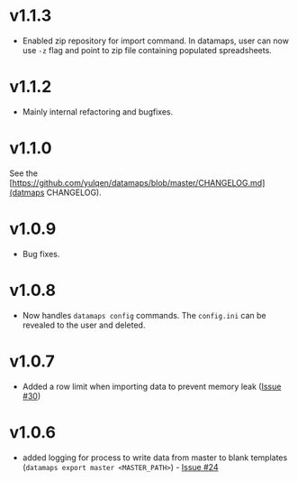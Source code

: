 # v1.1.3

* Enabled zip repository for import command. In datamaps, user can now use `-z`
    flag and point to zip file containing populated spreadsheets.

# v1.1.2

* Mainly internal refactoring and bugfixes.

# v1.1.0

See the [https://github.com/yulqen/datamaps/blob/master/CHANGELOG.md](datmaps
CHANGELOG).

# v1.0.9

* Bug fixes.

# v1.0.8

* Now handles `datamaps config` commands. The `config.ini` can be revealed to
  the user and deleted.

# v1.0.7

* Added a row limit when importing data to prevent memory leak ([Issue #30](https://github.com/yulqen/bcompiler-engine/issues/30))

# v1.0.6

* added logging for process to write data from master to blank templates
  (`datamaps export master <MASTER_PATH>`) - [Issue
  #24](https://github.com/hammerheadlemon/bcompiler-engine/issues/24)
